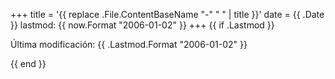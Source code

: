 +++
title = '{{ replace .File.ContentBaseName "-" " " | title }}'
date = {{ .Date }}
lastmod: {{ now.Format "2006-01-02" }}
+++
{{ if .Lastmod }}
    <p>Última modificación: {{ .Lastmod.Format "2006-01-02" }}</p>
{{ end }}
